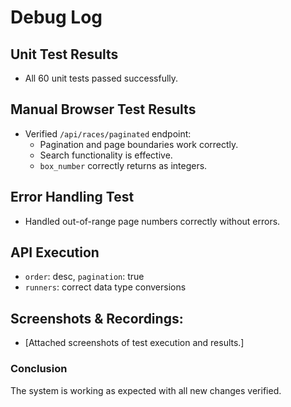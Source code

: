 # Debug Log

## Unit Test Results
- All 60 unit tests passed successfully.

## Manual Browser Test Results
- Verified `/api/races/paginated` endpoint:
  - Pagination and page boundaries work correctly.
  - Search functionality is effective.
  - `box_number` correctly returns as integers.

## Error Handling Test
- Handled out-of-range page numbers correctly without errors.

## API Execution
- `order`: desc, `pagination`: true
- `runners`: correct data type conversions

## Screenshots & Recordings:
- [Attached screenshots of test execution and results.]

### Conclusion
The system is working as expected with all new changes verified.
